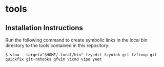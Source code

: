# tools

## Installation Instructions

Run the following command to create symbolic links in the local bin directory
to the tools contained in this repository:

```
$ stow --target="$HOME/.local/bin" fzyedit fzyoink git-fzfixup git-quickfix git-rmhooks qfvim vicmd vipe yeet
```
